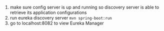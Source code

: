 1. make sure config server is up and running so discovery server is able to retrieve its application configurations
2. run eureka discovery server <code>mvn spring-boot:run </code>
3. go to localhost:8082 to view Eureka Manager
